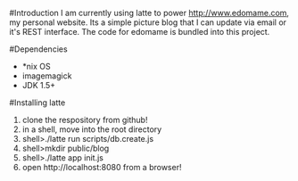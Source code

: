 #Introduction
I am currently using latte to power <http://www.edomame.com>, my personal website. Its a simple picture blog that I can update via email or it's REST interface. The code for edomame is bundled into this project.

#Dependencies
* \*nix OS
* imagemagick
* JDK 1.5+

#Installing latte
1. clone the respository from github!
1. in a shell, move into the root directory
1. shell>./latte run scripts/db.create.js
1. shell>mkdir public/blog
1. shell>./latte app init.js
1. open http://localhost:8080 from a browser!
